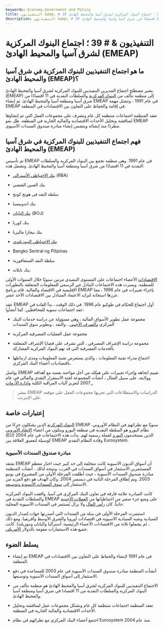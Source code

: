 ```yaml
---
keywords: Economy,Government and Policy
title: التنفيذيون &amp; # 39 ؛ اجتماع البنوك المركزية لشرق آسيا والمحيط الهادئ (EMEAP)
description: التنفيذيون &amp; # 39 ؛ اجتماع البنوك المركزية لشرق آسيا والمحيط الهادئ هو منظمة تضم 11 اقتصادًا في شرق آسيا وآسيا والمحيط الهادئ.
---
```


# التنفيذيون & # 39 ؛ اجتماع البنوك المركزية لشرق آسيا والمحيط الهادئ (EMEAP)
## ما هو اجتماع التنفيذيين للبنوك المركزية في شرق آسيا والمحيط الهادئ (EMEAP)؟

يشير مصطلح اجتماع المديرين التنفيذيين للبنوك المركزية لشرق آسيا والمحيط الهادئ (EMEAP) إلى منظمة تتألف من [البنوك المركزية](/centralbank) والسلطات النقدية في 11 اقتصادًا من شرق آسيا ومنطقة آسيا والمحيط الهادئ. تم إنشاء EMEAP في عام 1991 ، وتتمثل مهمة EMEAP في إقامة والحفاظ على التعاون بين الاقتصادات في المنطقة.

تعقد المنظمة اجتماعات منتظمة كل عام وتشرف على مجموعات العمل التي تم إنشاؤها لمناقشة وتحليل الأحداث الاقتصادية والمالية الجارية في المنطقة. ظل نمو EMEAP مطردًا منذ إنشائه ويتضمن إنشاء مبادرة صندوق السندات الآسيوي.

## فهم اجتماع التنفيذيين للبنوك المركزية في شرق آسيا والمحيط الهادئ (EMEAP)

تم تأسيس EMEAP في عام 1991. وهي منظمة تجمع بين البنوك المركزية والسلطات النقدية في 11 اقتصادًا من شرق آسيا ومنطقة آسيا والمحيط الهادئ. وتشمل هذه:

- [بنك الاحتياطي الأسترالي](/reserve-bank-of-australia) (RBA)

- بنك الصين الشعبي

- سلطة النقد فى هونج كونج

- بنك اندونيسيا

- [بنك اليابان](/bankofjapan) (BOJ)

- بنك كوريا

- بنك نيجارا ماليزيا

- [بنك الاحتياطي النيوزيلندي](/reserve-bank-of-new-zealand)

- Bangko Sentral ng Pilipinas

- سلطة النقد السنغافورية

- بنك تايلاند.

[الاقتصادات](/economy) الأعضاء اجتماعات على المستوى التنفيذي مرتين سنويًا خلال السنوات الأولى للمنظمة. ويسرت هذه الاجتماعات التبادل غير الرسمي للمعلومات المتعلقة بالتطورات الإقليمية في الاقتصاد والمالية. قام برنامج EMEAP بإجراء تغييرات في عام 1996 ، مما عززها استجابة لتزايد الاعتماد المتبادل بين الاقتصادات الأحد عشر.

عقد EMEAP أول اجتماع للحكام في طوكيو عام 1996. في ذلك الوقت ، بدأ القادة في عقد اجتماعات سنوية للمحافظين. كما أنشأوا:

- مجموعة عمل تطوير الأسواق المالية ، وهي مسؤولة عن دراسة خدمات البنك المركزي [والصرف الأجنبي](/foreign-exchange) ، والنقد ، وتطوير سوق السندات

- مجموعة عمل العمليات المصرفية المركزية

- مجموعة دراسة الإشراف المصرفي ، التي تشرف على قضايا الإشراف المتعلقة بالخدمات المصرفية التي قد تهم البنوك المركزية المشاركة

- اجتماع مدراء تقنية المعلومات ، والذي يستعرض تقنية المعلومات ومدى ارتباطها باقتصاديات أعضاء البنك المركزي.

يواصل EMEAP تقييم اتجاهه وإجراء تغييرات على هيكله من أجل مواءمة نفسه مع أهدافه وولايته. على سبيل المثال ، أنشأت المجموعة لجنة الاستقرار النقدي والمالي في عام 2007 لتعزيز آليات المراقبة الكلية [وإدارة الأزمات .](/crisis-management)

> ينشر EMEAP الدراسات والاستطلاعات التي تجريها مجموعات العمل على موقعه على الإنترنت.

>

## إعتبارات خاصة

[البنوك المركزية](/centralbank) الذين يشكلون جزءًا من EMEAP سنويًا مع نظرائهم في النظام الأوروبي. نظام اليورو هو السلطة النقدية في منطقة اليورو ويتكون من أعضاء [الاتحاد الأوروبي](/europeanunion) (EU) الذين يستخدمون [اليورو](/euro) كعملة رسمية لهم. بدأت هذه الاجتماعات في عام 2004 كوسيلة لتعميق العلاقة بين EMEAP وقادة النظام النقدي Eurosystem.

### مبادرة صندوق السندات الآسيوية

يعتقد EMEAP أن أسواق الديون الآسيوية كانت متخلفة إلى حد كبير حيث اختار معظم المستثمرين الاستثمار في أسواق السندات في الغرب. ونتيجة لذلك ، أنشأت المنظمة مبادرة صندوق السندات الآسيوية ، حيث أطلقت المرحلة الأولى من المشروع في يونيو 2003. وتم إطلاق المرحلة الثانية في ديسمبر 2004. وكان الهدف هو دفع المزيد من الاستثمار إلى [سوق السندات الآسيوية وتوسيعه](/bondmarket).

كانت المبادرة علامة فارقة في تعاون البنك المركزي في آسيا. وافقت البنوك المركزية والسلطات النقدية في EMEAP على وضع جزء صغير من احتياطياتها من [العملات الأجنبية](/foreign-exchange-reserves) جانباً. كان [رأس المال](/capital) ولا يزال يُستثمر في السندات الآسيوية المحلية.

استثمرت المرحلة الأولى في سلة من السندات التي أصدرتها جهات إصدار الديون السيادية وشبه السيادية الآسيوية في اقتصادات أوروبا والشرق الأوسط وأفريقيا. ومع ذلك ، لم يشملوا ثلاثة من الاقتصادات الأعضاء الرئيسية: أستراليا واليابان ونيوزيلندا. كانت جميع هذه الاستثمارات مقومة بالدولار [الأمريكي](/usd-united-states-dollar).

## يسلط الضوء

- تم إنشاء EMEAP في عام 1991 لإنشاء والحفاظ على التعاون بين الاقتصادات في المنطقة.

- أنشأت المنظمة مبادرة صندوق السندات الآسيوية في عام 2003 للمساعدة في دفع الاستثمار إلى أسواق السندات الآسيوية وتوسيعها.

- الاجتماع التنفيذيين للبنوك المركزية لشرق آسيا والمحيط الهادئ هو منظمة تتألف من البنوك المركزية والسلطات النقدية من 11 اقتصادا في شرق آسيا ومنطقة آسيا والمحيط الهادئ.

- تعقد المنظمة اجتماعات منتظمة كل عام وتشكل مجموعات عمل لمناقشة وتحليل الأحداث الاقتصادية والمالية الجارية في المنطقة.

- اجتمع أعضاء البنك المركزي مع نظرائهم في نظام Eurosystem منذ عام 2004.

